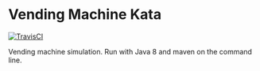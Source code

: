 # Vending Machine Kata

[![TravisCI](https://travis-ci.org/evantbyrne/vending-machine-kata.svg?branch=master)](https://travis-ci.org/evantbyrne/vending-machine-kata)

Vending machine simulation. Run with Java 8 and maven on the command line.
